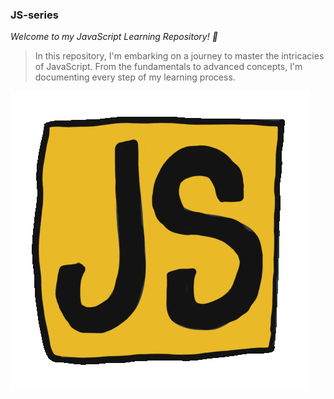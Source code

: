  ### JS-series
 

*Welcome to my JavaScript Learning Repository! 🚀*


>In this repository, I'm embarking on a journey to master the intricacies of JavaScript. From the fundamentals to advanced concepts, I'm documenting every step of my learning process. 

![Alt text](1_-tOldEbfjijxn9VqZeULqg.gif)


 
 
